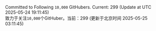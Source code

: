 Committed to Following `10,000` GitHubers. Current: <!-- FOLLOWING_COUNT -->299<!-- FOLLOWING_COUNT --> (Update at UTC <!-- LAST_UPDATED -->2025-05-24 19:11:45<!-- LAST_UPDATED -->)<br>
致力于关注`10,000`个GitHuber。当前：<!-- FOLLOWING_COUNT -->299<!-- FOLLOWING_COUNT --> (更新于北京时间 <!-- LAST_UPDATED_CST -->2025-05-25 03:11:45<!-- LAST_UPDATED_CST -->)
